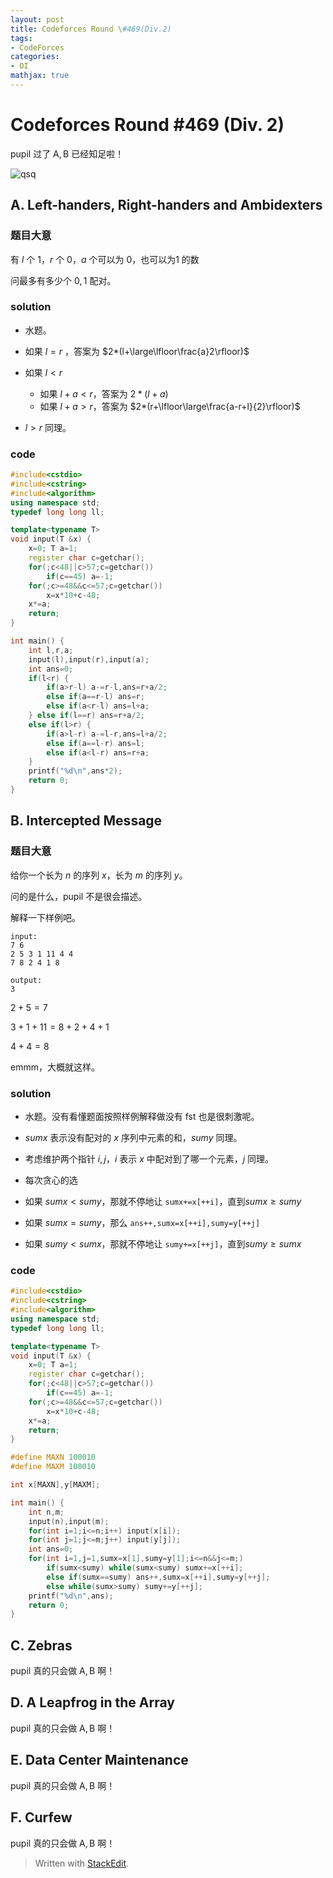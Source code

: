 ```yaml
---
layout: post
title: Codeforces Round \#469(Div.2)
tags:
- CodeForces
categories:
- OI
mathjax: true
---
```


# Codeforces Round #469 (Div. 2)

$\mathrm{pupil}$ 过了 $\mathrm{A,B}$ 已经知足啦！

![qsq](http://images.cnblogs.com/cnblogs_com/NuclearSubmarines/1013327/o_a.png)

## A. Left-handers, Right-handers and Ambidexters

### 题目大意

有 $l$ 个 $1$，$r$ 个 $0$，$a$ 个可以为 $0$，也可以为$1$ 的数

问最多有多少个 $0,1$ 配对。

### solution

- 水题。

- 如果 $l=r$ ，答案为 $2*(l+\large\lfloor\frac{a}2\rfloor)$ 

- 如果 $l<r$
	- 如果 $l+a<r$，答案为 $2*(l+a)$
	- 如果 $l+a>r$，答案为 $2*(r+\lfloor\large\frac{a-r+l}{2}\rfloor)$

- $l>r$ 同理。

### code

```cpp
#include<cstdio>
#include<cstring>
#include<algorithm>
using namespace std;
typedef long long ll;

template<typename T>
void input(T &x) {
	x=0; T a=1;
	register char c=getchar();
	for(;c<48||c>57;c=getchar())
		if(c==45) a=-1;
	for(;c>=48&&c<=57;c=getchar())
		x=x*10+c-48;
	x*=a;
	return;
}

int main() {
	int l,r,a;
	input(l),input(r),input(a);
	int ans=0;
	if(l<r) {
		if(a>r-l) a-=r-l,ans=r+a/2;
		else if(a==r-l) ans=r;
		else if(a<r-l) ans=l+a;
	} else if(l==r) ans=r+a/2;
	else if(l>r) {
		if(a>l-r) a-=l-r,ans=l+a/2;
		else if(a==l-r) ans=l;
		else if(a<l-r) ans=r+a;
	}
	printf("%d\n",ans*2);
	return 0;
}
``` 

## B. Intercepted Message

### 题目大意

给你一个长为 $n$ 的序列 $x$，长为 $m$ 的序列 $y$。

问的是什么，$\mathrm{pupil}$ 不是很会描述。

解释一下样例吧。

```
input:
7 6  
2 5 3 1 11 4 4  
7 8 2 4 1 8

output:
3
```

$2+5=7$

$3+1+11=8+2+4+1$

$4+4=8$

emmm，大概就这样。

### solution

- 水题。没有看懂题面按照样例解释做没有 $\mathrm{fst}$ 也是很刺激呢。

- $sumx$ 表示没有配对的 $x$ 序列中元素的和，$sumy$ 同理。

- 考虑维护两个指针 $i,j$，$i$ 表示 $x$ 中配对到了哪一个元素，$j$ 同理。

- 每次贪心的选

- 如果 $sumx<sumy$，那就不停地让 `sumx+=x[++i]`，直到$sumx\geq sumy$

- 如果 $sumx=sumy$，那么 `ans++,sumx=x[++i],sumy=y[++j]`

- 如果 $sumy<sumx$，那就不停地让 `sumy+=x[++j]`，直到$sumy\geq sumx$

### code

```cpp
#include<cstdio>
#include<cstring>
#include<algorithm>
using namespace std;
typedef long long ll;

template<typename T>
void input(T &x) {
	x=0; T a=1;
	register char c=getchar();
	for(;c<48||c>57;c=getchar())
		if(c==45) a=-1;
	for(;c>=48&&c<=57;c=getchar())
		x=x*10+c-48;
	x*=a;
	return;
}

#define MAXN 100010
#define MAXM 100010

int x[MAXN],y[MAXM];

int main() {
	int n,m;
	input(n),input(m);
	for(int i=1;i<=n;i++) input(x[i]);
	for(int j=1;j<=m;j++) input(y[j]);
	int ans=0;
	for(int i=1,j=1,sumx=x[1],sumy=y[1];i<=n&&j<=m;)
		if(sumx<sumy) while(sumx<sumy) sumx+=x[++i];
		else if(sumx==sumy) ans++,sumx=x[++i],sumy=y[++j];
		else while(sumx>sumy) sumy+=y[++j];
	printf("%d\n",ans);
	return 0;
}
```

## C. Zebras
$\mathrm{pupil}$ 真的只会做 $\mathrm{A,B}$ 啊！
## D. A Leapfrog in the Array
$\mathrm{pupil}$ 真的只会做 $\mathrm{A,B}$ 啊！
## E. Data Center Maintenance
$\mathrm{pupil}$ 真的只会做 $\mathrm{A,B}$ 啊！
## F. Curfew
$\mathrm{pupil}$ 真的只会做 $\mathrm{A,B}$ 啊！


> Written with [StackEdit](https://stackedit.io/).
<!--stackedit_data:
eyJoaXN0b3J5IjpbLTE1ODgwMDA4NV19
-->
